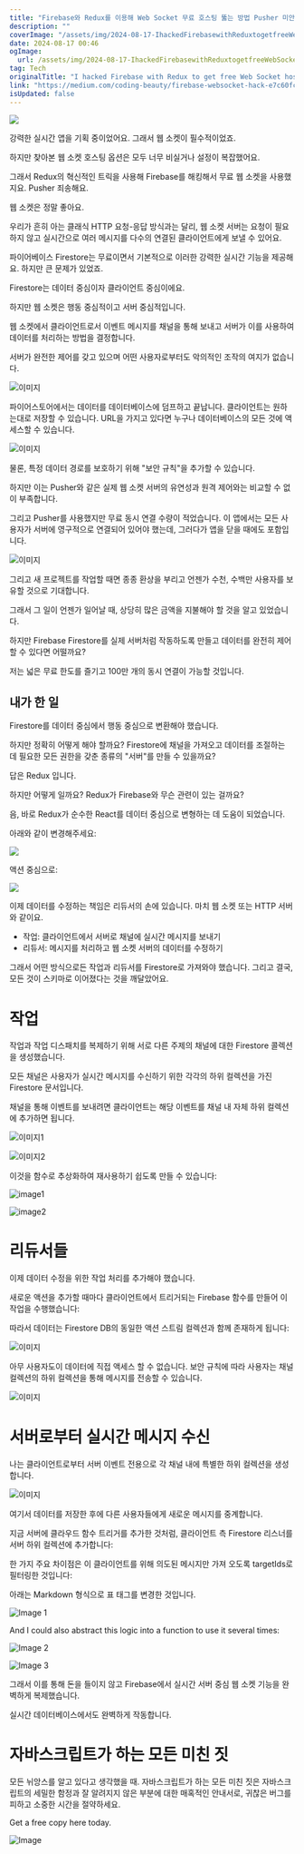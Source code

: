 ```yaml
---
title: "Firebase와 Redux를 이용해 Web Socket 무료 호스팅 뚫는 방법 Pusher 미안"
description: ""
coverImage: "/assets/img/2024-08-17-IhackedFirebasewithReduxtogetfreeWebSockethostingsorryPusher_0.png"
date: 2024-08-17 00:46
ogImage: 
  url: /assets/img/2024-08-17-IhackedFirebasewithReduxtogetfreeWebSockethostingsorryPusher_0.png
tag: Tech
originalTitle: "I hacked Firebase with Redux to get free Web Socket hosting sorry Pusher"
link: "https://medium.com/coding-beauty/firebase-websocket-hack-e7c60fc5a79c"
isUpdated: false
---
```




<img src="/assets/img/2024-08-17-IhackedFirebasewithReduxtogetfreeWebSockethostingsorryPusher_0.png" />

강력한 실시간 앱을 기획 중이었어요. 그래서 웹 소켓이 필수적이었죠.

하지만 찾아본 웹 소켓 호스팅 옵션은 모두 너무 비실거나 설정이 복잡했어요.

그래서 Redux의 혁신적인 트릭을 사용해 Firebase를 해킹해서 무료 웹 소켓을 사용했지요. Pusher 죄송해요.


<div class="content-ad"></div>

웹 소켓은 정말 좋아요.

우리가 흔히 아는 클래식 HTTP 요청-응답 방식과는 달리, 웹 소켓 서버는 요청이 필요하지 않고 실시간으로 여러 메시지를 다수의 연결된 클라이언트에게 보낼 수 있어요.

파이어베이스 Firestore는 무료이면서 기본적으로 이러한 강력한 실시간 기능을 제공해요. 하지만 큰 문제가 있었죠.

Firestore는 데이터 중심이자 클라이언트 중심이에요.

<div class="content-ad"></div>

하지만 웹 소켓은 행동 중심적이고 서버 중심적입니다.

웹 소켓에서 클라이언트로서 이벤트 메시지를 채널을 통해 보내고 서버가 이를 사용하여 데이터를 처리하는 방법을 결정합니다.

서버가 완전한 제어를 갖고 있으며 어떤 사용자로부터도 악의적인 조작의 여지가 없습니다.

![이미지](/assets/img/2024-08-17-IhackedFirebasewithReduxtogetfreeWebSockethostingsorryPusher_1.png)

<div class="content-ad"></div>

파이어스토어에서는 데이터를 데이터베이스에 덤프하고 끝납니다. 클라이언트는 원하는대로 저장할 수 있습니다. URL을 가지고 있다면 누구나 데이터베이스의 모든 것에 액세스할 수 있습니다.

![이미지](/assets/img/2024-08-17-IhackedFirebasewithReduxtogetfreeWebSockethostingsorryPusher_2.png)

물론, 특정 데이터 경로를 보호하기 위해 "보안 규칙"을 추가할 수 있습니다.

하지만 이는 Pusher와 같은 실제 웹 소켓 서버의 유연성과 원격 제어와는 비교할 수 없이 부족합니다.

<div class="content-ad"></div>

그리고 Pusher를 사용했지만 무료 동시 연결 수량이 적었습니다. 이 앱에서는 모든 사용자가 서버에 영구적으로 연결되어 있어야 했는데, 그러다가 앱을 닫을 때에도 포함입니다.

![이미지](/assets/img/2024-08-17-IhackedFirebasewithReduxtogetfreeWebSockethostingsorryPusher_3.png)

그리고 새 프로젝트를 작업할 때면 종종 환상을 부리고 언젠가 수천, 수백만 사용자를 보유할 것으로 기대합니다.

그래서 그 일이 언젠가 일어날 때, 상당히 많은 금액을 지불해야 할 것을 알고 있었습니다.

<div class="content-ad"></div>

하지만 Firebase Firestore를 실제 서버처럼 작동하도록 만들고 데이터를 완전히 제어할 수 있다면 어떨까요?

저는 넓은 무료 한도를 즐기고 100만 개의 동시 연결이 가능할 것입니다.

## 내가 한 일

Firestore를 데이터 중심에서 행동 중심으로 변환해야 했습니다.

<div class="content-ad"></div>

하지만 정확히 어떻게 해야 할까요? Firestore에 채널을 가져오고 데이터를 조절하는 데 필요한 모든 권한을 갖춘 종류의 "서버"를 만들 수 있을까요?

답은 Redux 입니다.

하지만 어떻게 일까요? Redux가 Firebase와 무슨 관련이 있는 걸까요?

음, 바로 Redux가 순수한 React를 데이터 중심으로 변형하는 데 도움이 되었습니다.

<div class="content-ad"></div>

아래와 같이 변경해주세요:


<img src="/assets/img/2024-08-17-IhackedFirebasewithReduxtogetfreeWebSockethostingsorryPusher_4.png" />

액션 중심으로:

<img src="/assets/img/2024-08-17-IhackedFirebasewithReduxtogetfreeWebSockethostingsorryPusher_5.png" />

이제 데이터를 수정하는 책임은 리듀서의 손에 있습니다. 마치 웹 소켓 또는 HTTP 서버와 같이요.


<div class="content-ad"></div>

- 작업: 클라이언트에서 서버로 채널에 실시간 메시지를 보내기
- 리듀서: 메시지를 처리하고 웹 소켓 서버의 데이터를 수정하기

그래서 어떤 방식으로든 작업과 리듀서를 Firestore로 가져와야 했습니다. 그리고 결국, 모든 것이 스키마로 이어졌다는 것을 깨달았어요.

# 작업

작업과 작업 디스패치를 복제하기 위해 서로 다른 주제의 채널에 대한 Firestore 콜렉션을 생성했습니다.

<div class="content-ad"></div>

모든 채널은 사용자가 실시간 메시지를 수신하기 위한 각각의 하위 컬렉션을 가진 Firestore 문서입니다.

채널을 통해 이벤트를 보내려면 클라이언트는 해당 이벤트를 채널 내 자체 하위 컬렉션에 추가하면 됩니다.

![이미지1](/assets/img/2024-08-17-IhackedFirebasewithReduxtogetfreeWebSockethostingsorryPusher_6.png)

![이미지2](/assets/img/2024-08-17-IhackedFirebasewithReduxtogetfreeWebSockethostingsorryPusher_7.png)

<div class="content-ad"></div>

이것을 함수로 추상화하여 재사용하기 쉽도록 만들 수 있습니다:

![image1](https://yourwebsite.com/assets/img/2024-08-17-IhackedFirebasewithReduxtogetfreeWebSockethostingsorryPusher_8.png)

![image2](https://yourwebsite.com/assets/img/2024-08-17-IhackedFirebasewithReduxtogetfreeWebSockethostingsorryPusher_9.png)

# 리듀서들

<div class="content-ad"></div>

이제 데이터 수정을 위한 작업 처리를 추가해야 했습니다.

새로운 액션을 추가할 때마다 클라이언트에서 트리거되는 Firebase 함수를 만들어 이 작업을 수행했습니다:

따라서 데이터는 Firestore DB의 동일한 액션 스트림 컬렉션과 함께 존재하게 됩니다:

![이미지](/assets/img/2024-08-17-IhackedFirebasewithReduxtogetfreeWebSockethostingsorryPusher_10.png)

<div class="content-ad"></div>

아무 사용자도이 데이터에 직접 액세스 할 수 없습니다. 보안 규칙에 따라 사용자는 채널 컬렉션의 하위 컬렉션을 통해 메시지를 전송할 수 있습니다.


![이미지](/assets/img/2024-08-17-IhackedFirebasewithReduxtogetfreeWebSockethostingsorryPusher_11.png)


# 서버로부터 실시간 메시지 수신

나는 클라이언트로부터 서버 이벤트 전용으로 각 채널 내에 특별한 하위 컬렉션을 생성합니다.

<div class="content-ad"></div>


![이미지](/assets/img/2024-08-17-IhackedFirebasewithReduxtogetfreeWebSockethostingsorryPusher_12.png)

여기서 데이터를 저장한 후에 다른 사용자들에게 새로운 메시지를 중계합니다.

지금 서버에 클라우드 함수 트리거를 추가한 것처럼, 클라이언트 측 Firestore 리스너를 서버 하위 컬렉션에 추가합니다:

한 가지 주요 차이점은 이 클라이언트를 위해 의도된 메시지만 가져 오도록 targetIds로 필터링한 것입니다:


<div class="content-ad"></div>

아래는 Markdown 형식으로 표 태그를 변경한 것입니다.


![Image 1](/assets/img/2024-08-17-IhackedFirebasewithReduxtogetfreeWebSockethostingsorryPusher_13.png)

And I could also abstract this logic into a function to use it several times:

![Image 2](/assets/img/2024-08-17-IhackedFirebasewithReduxtogetfreeWebSockethostingsorryPusher_14.png)

![Image 3](/assets/img/2024-08-17-IhackedFirebasewithReduxtogetfreeWebSockethostingsorryPusher_15.png)


<div class="content-ad"></div>

그래서 이를 통해 돈을 들이지 않고 Firebase에서 실시간 서버 중심 웹 소켓 기능을 완벽하게 복제했습니다.

실시간 데이터베이스에서도 완벽하게 작동합니다.

# 자바스크립트가 하는 모든 미친 짓

모든 뉘앙스를 알고 있다고 생각했을 때.
자바스크립트가 하는 모든 미친 짓은 자바스크립트의 세밀한 함정과 잘 알려지지 않은 부분에 대한 매혹적인 안내서로, 귀찮은 버그를 피하고 소중한 시간을 절약하세요.

<div class="content-ad"></div>


Get a free copy here today.

![Image](/assets/img/2024-08-17-IhackedFirebasewithReduxtogetfreeWebSockethostingsorryPusher_16.png)
